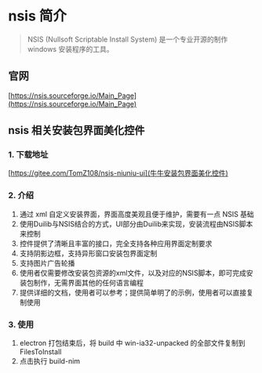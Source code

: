 # nsis 简介
> NSIS (Nullsoft Scriptable Install System) 是一个专业开源的制作 windows 安装程序的工具。

## 官网
[https://nsis.sourceforge.io/Main_Page](https://nsis.sourceforge.io/Main_Page)

## nsis 相关安装包界面美化控件
### 1. 下载地址
[https://gitee.com/TomZ108/nsis-niuniu-ui](牛牛安装包界面美化控件)

### 2. 介绍
1. 通过 xml 自定义安装界面，界面高度美观且便于维护，需要有一点 NSIS 基础
2. 使用Duilib与NSIS结合的方式，UI部分由Duilib来实现，安装流程由NSIS脚本来控制
3. 控件提供了清晰且丰富的接口，完全支持各种应用界面定制要求
4. 支持阴影边框，支持异形窗口安装包界面定制
5. 支持图片广告轮播
6. 使用者仅需要修改安装包资源的xml文件，以及对应的NSIS脚本，即可完成安装包制作，无需界面其他的任何语言编程
7. 提供详细的文档，使用者可以参考；提供简单明了的示例，使用者可以直接复制使用

### 3. 使用
1. electron 打包结束后，将 build 中 win-ia32-unpacked 的全部文件复制到 FilesToInstall
2. 点击执行 build-nim


